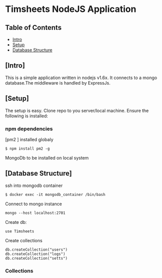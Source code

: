 # Timsheets NodeJS Application

## Table of Contents

- [Intro](#intro)
- [Setup](#setup)
- [Database Structure](#database-structure)

## [Intro]

This is a simple application written in nodejs v1.6x. It connects to a mongo database.The middleware is handled by ExpressJs.

## [Setup] 

The setup is easy. Clone repo to you server/local machine. Ensure the following is installed:

### npm dependencies
[pm2 ] installed globaly

```
$ npm install pm2 -g
```

MongoDb to be installed on local system


## [Database Structure]

ssh into mongodb container

```
$ docker exec -it mongodb_container /bin/bash
```

Connect to mongo instance

```
mongo --host localhost:2701
```

Create db:

```
use Timsheets
```

Create collections

```
db.createCollection("users")
db.createCollection("logs")
db.createCollection("setts")
```

### Collections
